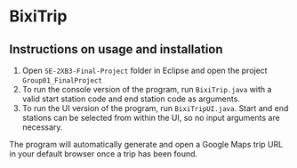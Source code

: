 BixiTrip
========
Instructions on usage and installation
--------------------------------------
1. Open ```SE-2XB3-Final-Project``` folder in Eclipse and open the project ```Group01_FinalProject```
2. To run the console version of the program, run ```BixiTrip.java``` with a valid start station code and end station code as arguments.
3. To run the UI version of the program, run ```BixiTripUI.java```. Start and end stations can be selected from within the UI, so no input arguments are necessary.

The program will automatically generate and open a Google Maps trip URL in your default browser once a trip has been found.
